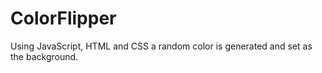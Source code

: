 # ColorFlipper
 Using JavaScript, HTML and CSS a random color is generated and set as the background.
